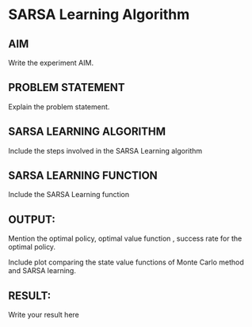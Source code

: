 # SARSA Learning Algorithm


## AIM
Write the experiment AIM.

## PROBLEM STATEMENT
Explain the problem statement.

## SARSA LEARNING ALGORITHM
Include the steps involved in the SARSA Learning algorithm

## SARSA LEARNING FUNCTION
Include the SARSA Learning function

## OUTPUT:
Mention the optimal policy, optimal value function , success rate for the optimal policy.

Include plot comparing the state value functions of Monte Carlo method and SARSA learning.

## RESULT:

Write your result here
